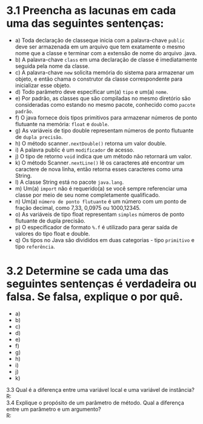 # 3.1 Preencha as lacunas em cada uma das seguintes sentenças:
* a) Toda declaração de classeque inicia com a palavra-chave `public` deve ser armazenada em um arquivo que tem exatamente o mesmo nome que a classe e terminar com a extensão de nome do arquivo .java.
* b) A palavra-chave `class` em uma declaração de classe é imediatamente seguida pela nome da classe.
* c) A palavra-chave `new` solicita memória do sistema para armazenar um objeto, e então chama o construtor da classe correspondente para inicializar esse objeto.
* d) Todo parâmetro deve especificar um(a) `tipo` e um(a) `nome`.
* e) Por padrão, as classes que são compiladas no mesmo diretório são consideradas como estando no mesmo pacote, conhecido como `pacote padrão`.
* f) O java fornece dois tipos primitivos para armazenar números de ponto flutuante na memória: `float` e `double`.
* g) As variáveis de tipo double representam números de ponto flutuante de `dupla precisão`.
* h) O método scanner`.nextDouble()` retorna um valor double.
* i) A palavra public é um `modificador` de acesso.
* j) O tipo de retorno `void` indica que um método não retornará um valor.
* k) O método Scanner`.nextLine()` lê os caracteres até encontrar um caractere de nova linha, então retorna esses caracteres como uma String.
* l) A classe String está no pacote `java.lang`.
* m) Um(a) `import` não é requerido(a) se você sempre referenciar uma classe por meio de seu nome completamente qualificado.
* n) Um(a) `número de ponto flutuante` é um número com um ponto de fração decimal, como 7,33, 0,0975 ou 1000,12345.
* o) As variáveis de tipo float representam `simples` números de ponto flutuante de dupla precisão.
* p) O especificador de formato `%.f` é utilizado para gerar saída de valores do tipo float e double.
* q) Os tipos no Java são divididos em duas categorias - tipo `primitivo` e tipo `referência`.

# 3.2 Determine se cada uma das seguintes sentenças é verdadeira ou falsa. Se falsa, explique o por quê.
* a) 
* b) 
* c) 
* d) 
* e) 
* f) 
* g) 
* h) 
* i) 
* j) 
* k) 

3.3 Qual é a diferença entre uma variável local e uma variável de instância?
<br>
R:
<br>
3.4 Explique o propósito de um parâmetro de método. Qual a diferença entre um parâmetro e um argumento?
<br>
R: 